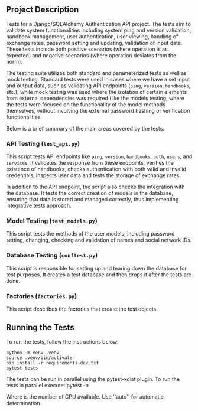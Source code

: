 ## Project Description

Tests for a Django/SQLAlchemy Authentication API project.
The tests aim to validate system functionalities including system ping and version validation, handbook management, user authentication, user viewing, handling of exchange rates, password setting and updating, validation of input data. These tests include both positive scenarios (where operation is as expected) and negative scenarios (where operation deviates from the norm).

The testing suite utilizes both standard and parameterized tests as well as mock testing. Standard tests were used in cases where we have a set input and output data, such as validating API endpoints (`ping`, `version`, `handbooks`, etc.), while mock testing was used where the isolation of certain elements from external dependencies was required (like the models testing, where the tests were focused on the functionality of the model methods themselves, without involving the external password hashing or verification functionalities.

Below is a brief summary of the main areas covered by the tests:

### API Testing (`test_api.py`)
This script tests API endpoints like `ping`, `version`, `handbooks`, `auth`, `users`, and `services`. It validates the response from these endpoints, verifies the existence of handbooks, checks authentication with both valid and invalid credentials, inspects user data and tests the storage of exchange rates.

In addition to the API endpoint, the script also checks the integration with the database. It tests the correct creation of models in the database, ensuring that data is stored and managed correctly, thus implementing integrative tests approach.

### Model Testing (`test_models.py`)
This script tests the methods of the user models, including password setting, changing, checking and validation of names and social network IDs.

### Database Testing (`conftest.py`)
This script is responsible for setting up and tearing down the database for test purposes. It creates a test database and then drops it after the tests are done.

### Factories (`factories.py`)
This script describes the factories that create the test objects.


## Running the Tests

To run the tests, follow the instructions below:
    
    python -m venv .venv
    source .venv/bin/activate
    pip install -r requirements-dev.txt
    pytest tests
    
The tests can be run in parallel using the pytest-xdist plugin. To run the tests in parallel execute:
    pytest -n <INT> 
    
Where <INT> is the number of CPU available. Use ''auto'' for automatic determination

